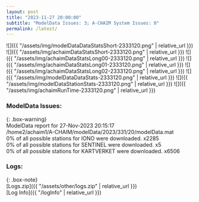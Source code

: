 ```yaml
---
layout: post
title: "2023-11-27 20:00:00"
subtitle: "ModelData Issues: 3; A-CHAIM System Issues: 0"
permalink: /latest/
---
```


![]({{ "/assets/img/modelDataDataStatsShort-2333120.png" | relative_url }})
![]({{ "/assets/img/achaimDataStatsShort-2333120.png" | relative_url }})
![]({{ "/assets/img/achaimDataStatsLong00-2333120.png" | relative_url }})
![]({{ "/assets/img/achaimDataStatsLong01-2333120.png" | relative_url }})
![]({{ "/assets/img/achaimDataStatsLong02-2333120.png" | relative_url }})
![]({{ "/assets/img/modelDataDataStats-2333120.png" | relative_url }})
![]({{ "/assets/img/modelDataStationStats-2333120.png" | relative_url }})
![]({{ "/assets/img/achaimRunTime-2333120.png" | relative_url }})


### ModelData Issues:  
  
{: .box-warning}  
 ModelData report for 27-Nov-2023 20:15:17   
 /home2/achaim1/A-CHAIM/modelData/2023/331/20/modelData.mat   
 0% of all possible stations for IONO were downloaded. x2285   
 0% of all possible stations for SENTINEL were downloaded. x5   
 0% of all possible stations for KARTVERKET were downloaded. x6506   
  


### Logs:  
  
{: .box-note}  
[Logs.zip]({{ "/assets/other/logs.zip" | relative_url }})  
[Log Info]({{ "/logInfo" | relative_url }})  
